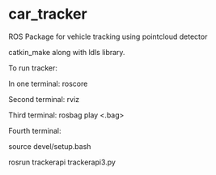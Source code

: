 # car_tracker
ROS Package for vehicle tracking using pointcloud detector


catkin_make along with ldls library. 

To run tracker:

In one terminal: roscore

Second terminal: rviz

Third terminal: rosbag play <.bag>

Fourth terminal:

source devel/setup.bash

rosrun trackerapi trackerapi3.py
